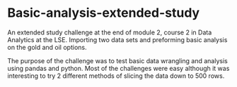 # Basic-analysis-extended-study
An extended study challenge at the end of module 2, course 2 in Data Analytics at the LSE. Importing two data sets and preforming basic analysis on the gold and oil options.

The purpose of the challenge was to test basic data wrangling and analysis using pandas and python.
Most of the challenges were easy although it was interesting to try 2 different methods of slicing the data down to 500 rows.
